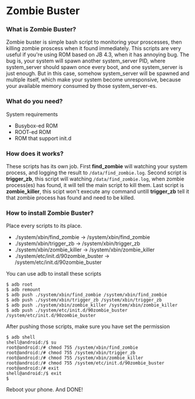 # Zombie Buster

### What is Zombie Buster?
Zombie buster is simple bash script to monitoring your proscesses, then killing zombie proscess when it found immediately. This scripts are very useful if you're using ROM based on JB 4.3, when it has annoying bug. The bug is, your system will spawn another system_server PID, where system_server should spawn once every boot, and one system_server is just enough. But in this case, somehow system_server will be spawned and multiple itself, which make your system become unresponsive, because your available memory consumed by those system_server-es.

### What do you need?
System requirements
  * Busybox-ed ROM
  * ROOT-ed ROM
  * ROM that support init.d

### How does it works?
These scripts has its own job. First **find_zombie** will watching your system process, and logging the result to ```/data/find_zombie.log```.  Second script is **trigger_zb**, this script will watching ```/data/find_zombie.log```, when zombie process(es) has found, it will tell the main script to kill them. Last script is **zombie_killer**, this scipt won't execute any command untill **trigger_zb** tell it that zombie process has found and need to be killed.

### How to install Zombie Buster?
Place every scripts to its place.
  * ./system/xbin/find_zombie -> /system/xbin/find_zombie
  * ./system/xbin/trigger_zb -> /system/xbin/trigger_zb
  * ./system/xbin/zombie_killer -> /system/xbin/zombie_killer
  * ./system/etc/init.d/90zombie_buster -> /system/etc/init.d/90zombie_buster

You can use adb to install these scripts
```
$ adb root
$ adb remount
$ adb push ./system/xbin/find_zombie /system/xbin/find_zombie
$ adb push ./system/xbin/trigger_zb /system/xbin/trigger_zb
$ adb push ./system/xbin/zombie_killer /system/xbin/zombie_killer
$ adb push ./system/etc/init.d/90zombie_buster /system/etc/init.d/90zombie_buster
```

After pushing those scripts, make sure you have set the permission
```
$ adb shell
shell@android:/$ su
root@android:/# chmod 755 /system/xbin/find_zombie
root@android:/# chmod 755 /system/xbin/trigger_zb
root@android:/# chmod 755 /system/xbin/zombie_killer
root@android:/# chmod 755 /system/etc/init.d/90zombie_buster
root@android:/# exit
shell@android:/$ exit
$
```

Reboot your phone. And DONE!
